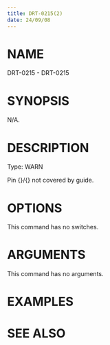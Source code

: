 ```yaml
---
title: DRT-0215(2)
date: 24/09/08
---
```


# NAME

DRT-0215 - DRT-0215

# SYNOPSIS

N/A.

# DESCRIPTION

Type: WARN

Pin {}/{} not covered by guide.

# OPTIONS

This command has no switches.

# ARGUMENTS

This command has no arguments.

# EXAMPLES

# SEE ALSO
